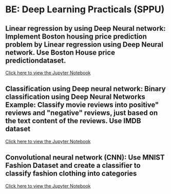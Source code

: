 # BE: Deep Learning Practicals (SPPU)

## Linear regression by using Deep Neural network: Implement Boston housing price prediction problem by Linear regression using Deep Neural network. Use Boston House price predictiondataset.
[Click here to view the Jupyter Notebook](https://github.com/richardwarepam16/BE_DL_Practicals#:~:text=4%20days%20ago-,lab1.ipynb,-2%20hours%20ago)

## Classification using Deep neural network: Binary classification using Deep Neural Networks Example: Classify movie reviews into positive" reviews and "negative" reviews, just based on the text content of the reviews. Use IMDB dataset
[Click here to view the Jupyter Notebook](https://github.com/richardwarepam16/BE_DL_Practicals#:~:text=2%20hours%20ago-,lab2.ipynb,-2%20hours%20ago)

## Convolutional neural network (CNN): Use MNIST Fashion Dataset and create a classifier to classify fashion clothing into categories
[Click here to view the Jupyter Notebook](https://github.com/richardwarepam16/BE_DL_Practicals#:~:text=2%20hours%20ago-,lab3.ipynb,-2%20hours%20ago)
